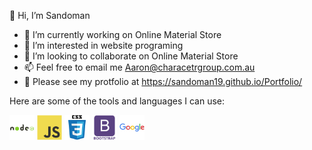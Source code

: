 👋 Hi, I’m Sandoman

- 🔭 I’m currently working on Online Material Store
- 👀 I’m interested in website programing
- 💞️ I’m looking to collaborate on Online Material Store
- 📫 Feel free to email me <a href="mailto:Aaron@characetrgroup.com.au">Aaron@characetrgroup.com.au</a>
- 💬 Please see my protfolio at <a href="https://sandoman19.github.io/Portfolio/" rel="nofollow">https://sandoman19.github.io/Portfolio/</a>

Here are some of the tools and languages I can use:
<p align="left" dir="auto"> 
  <img src="https://raw.githubusercontent.com/devicons/devicon/master/icons/nodejs/nodejs-original-wordmark.svg" alt="nodejs" width="40" height="40" style="max-width: 100%;">
  <img src="https://raw.githubusercontent.com/devicons/devicon/master/icons/javascript/javascript-original.svg" alt="javascript" width="40" height="40" style="max-width: 100%;">
  <img src="https://raw.githubusercontent.com/devicons/devicon/master/icons/css3/css3-original-wordmark.svg" alt="css3" width="40" height="40" style="max-width: 100%;">
  <img src="https://raw.githubusercontent.com/devicons/devicon/master/icons/bootstrap/bootstrap-plain-wordmark.svg" alt="bootstrap" width="40" height="40" style="max-width: 100%;">
  <img src="https://raw.githubusercontent.com/devicons/devicon/master/icons/google/google-original-wordmark.svg" alt="bootstrap" width="40" height="40" style="max-width: 100%;">  
</p>
